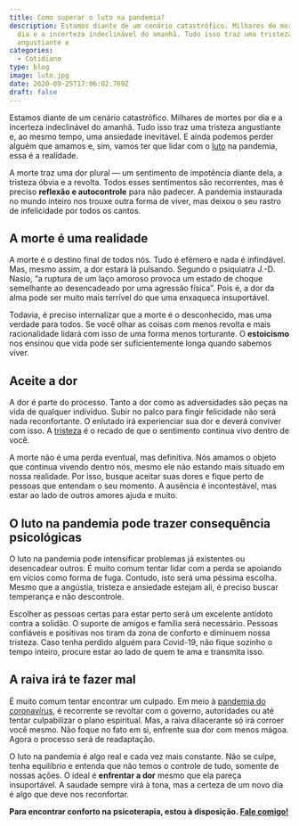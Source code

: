```yaml
---
title: Como superar o luto na pandemia?
description: Estamos diante de um cenário catastrófico. Milhares de mortes por
  dia e a incerteza indeclinável do amanhã. Tudo isso traz uma tristeza
  angustiante e
categories:
  - Cotidiano
type: blog
image: luto.jpg
date: 2020-09-25T17:06:02.769Z
draft: false
---
```










Estamos diante de um cenário catastrófico. Milhares de mortes por dia e a incerteza indeclinável do amanhã. Tudo isso traz uma tristeza angustiante e, ao mesmo tempo, uma ansiedade inevitável. E ainda podemos perder alguém que amamos e, sim, vamos ter que lidar com o [luto](https://yuribusin.com.br/5-dicas-para-superar-o-luto/) na pandemia, essa é a realidade.

A morte traz uma dor plural — um sentimento de impotência diante dela, a tristeza óbvia e a revolta. Todos esses sentimentos são recorrentes, mas é preciso **reflexão e autocontrole** para não padecer. A pandemia instaurada no mundo inteiro nos trouxe outra forma de viver, mas deixou o seu rastro de infelicidade por todos os cantos.

## A morte é uma realidade

A morte é o destino final de todos nós. Tudo é efêmero e nada é infindável. Mas, mesmo assim, a dor estará lá pulsando. Segundo o psiquiatra J.-D. Nasio, “a ruptura de um laço amoroso provoca um estado de choque semelhante ao desencadeado por uma agressão física”. Pois é, a dor da alma pode ser muito mais terrível do que uma enxaqueca insuportável.

Todavia, é preciso internalizar que a morte é o desconhecido, mas uma verdade para todos. Se você olhar as coisas com menos revolta e mais racionalidade lidará com isso de uma forma menos torturante. O **estoicismo** nos ensinou que vida pode ser suficientemente longa quando sabemos viver.

## Aceite a dor

A dor é parte do processo. Tanto a dor como as adversidades são peças na vida de qualquer indivíduo. Subir no palco para fingir felicidade não será nada reconfortante. O enlutado irá experienciar sua dor e deverá conviver com isso. A [tristeza](https://yuribusin.com.br/tristeza-ou-depressao-como-diferenciar-uma-da-outra/) é o recado de que o sentimento continua vivo dentro de você.

A morte não é uma perda eventual, mas definitiva. Nós amamos o objeto que continua vivendo dentro nós, mesmo ele não estando mais situado em nossa realidade. Por isso, busque aceitar suas dores e fique perto de pessoas que entendam o seu momento. A ausência é incontestável, mas estar ao lado de outros amores ajuda e muito.

## O luto na pandemia pode trazer consequência psicológicas

O luto na pandemia pode intensificar problemas já existentes ou desencadear outros. É muito comum tentar lidar com a perda se apoiando em vícios como forma de fuga. Contudo, isto será uma péssima escolha. Mesmo que a angústia, tristeza e ansiedade estejam ali, é preciso buscar temperança e não descontrole.

Escolher as pessoas certas para estar perto será um excelente antídoto contra a solidão. O suporte de amigos e família será necessário. Pessoas confiáveis e positivas nos tiram da zona de conforto e diminuem nossa tristeza. Caso tenha perdido alguém para Covid-19, não fique sozinho o tempo inteiro, procure estar ao lado de quem te ama e transmita isso.

## A raiva irá te fazer mal

É muito comum tentar encontrar um culpado. Em meio à [pandemia do coronavírus](https://yuribusin.com.br/12-dicas-saude-mental-quarentena/), é recorrente se revoltar com o governo, autoridades ou até tentar culpabilizar o plano espiritual. Mas, a raiva dilacerante só irá corroer você mesmo. Não foque no fato em si, enfrente sua dor com menos mágoa. Agora o processo será de readaptação.

O luto na pandemia é algo real e cada vez mais constante. Não se culpe, tenha equilíbrio e entenda que não temos o controle de tudo, somente de nossas ações. O ideal é **enfrentar a dor** mesmo que ela pareça insuportável. A saudade sempre virá à tona, mas a certeza de um novo dia é algo que deve nos reconfortar.

**Para encontrar conforto na psicoterapia, estou à disposição. [Fale comigo!](https://yuribusin.com.br/contato/)**


